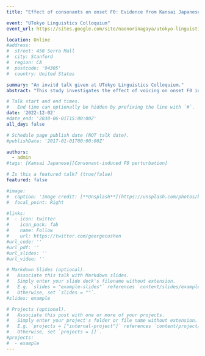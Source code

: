 ```yaml
---
title: "Effect of consonants on onset F0: Evidence from Kansai Japanese"

event: "UTokyo Linguistics Colloquium"
event_url: https://sites.google.com/site/naonorinagaya/utokyo-linguistics-colloquium

location: Online
#address:
#  street: 450 Serra Mall
#  city: Stanford
#  region: CA
#  postcode: '94305'
#  country: United States

summary: "An invitd talk given at UTokyo Linguistics Colloquium."
abstract: "This study investigates the effect of voicing on onset F0 in Kansai Japanese. In tone languages, the effect of initial consonants on F0 tends to be smaller and shorter, hypothetically to maximize the tonal contrast preserved for lexical items. A recent study (Gao and Arai, 2019) found that despite Tokyo Japanese being a pitch-accent language, the consonant effect on F0 was not necessarily inhibited. However, this might be due to decreased laryngeal control in Tokyo Japanese because of its simple tonal contrast. Since the pitch accent system of Kansai Japanese is more complex than that of Tokyo Japanese, Kansai Japanese should show less F0 perturbation. In the experiment, five native speakers (4 females, 1 male) produced the target words /CVma/ (C: /n, b, p/, V: /i, a/) in different pitch accent types (HH, HL, LH) and focus conditions (broad, narrow, contrast focus). My data show that overall, F0 following /p/ is significantly higher. The more complex pitch-accent system did not lessen the F0 perturbation. Consistent across focus, the effect is slightly larger in words with a high pitch accent and in the high vowel /i/ context. This may be due to the congruence in laryngeal settings for high F0 production."

# Talk start and end times.
#   End time can optionally be hidden by prefixing the line with `#`.
date: '2022-12-02'
#date_end: '2030-06-01T15:00:00Z'
all_day: false

# Schedule page publish date (NOT talk date).
#publishDate: '2017-01-01T00:00:00Z'

authors: 
  - admin
#tags: [Kansai Japanese][Consonant-induced F0 perturbation]

# Is this a featured talk? (true/false)
featured: false

#image:
#  caption: 'Image credit: [**Unsplash**](https://unsplash.com/photos/bzdhc5b3Bxs)'
#  focal_point: Right

#links:
#  - icon: twitter
#    icon_pack: fab
#    name: Follow
#    url: https://twitter.com/georgecushen
#url_code: ''
#url_pdf: ''
#url_slides: ''
#url_video: ''

# Markdown Slides (optional).
#   Associate this talk with Markdown slides.
#   Simply enter your slide deck's filename without extension.
#   E.g. `slides = "example-slides"` references `content/slides/example-slides.md`.
#   Otherwise, set `slides = ""`.
#slides: example

# Projects (optional).
#   Associate this post with one or more of your projects.
#   Simply enter your project's folder or file name without extension.
#   E.g. `projects = ["internal-project"]` references `content/project/deep-learning/index.md`.
#   Otherwise, set `projects = []`.
#projects:
#  - example
---
```


